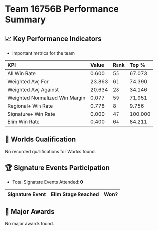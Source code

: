 # Team 16756B Performance Summary

## 📈 Key Performance Indicators
- important metrics for the team

| KPI | Value | Rank | Top % |
|:---|:-----|:----|:-----|
| All Win Rate | 0.600 | 55 | 67.073 |
| Weighted Avg For | 23.863 | 61 | 74.390 |
| Weighted Avg Against | 20.634 | 28 | 34.146 |
| Weighted Normalized Win Margin | 0.077 | 59 | 71.951 |
| Regional+ Win Rate | 0.778 | 8 | 9.756 |
| Signature+ Win Rate | 0.000 | 47 | 100.000 |
| Elim Win Rate | 0.400 | 64 | 84.211 |


## 🎯 Worlds Qualification
No recorded qualifications for Worlds found.

## 🏆 Signature Events Participation
- Total Signature Events Attended: **0**

| Signature Event | Elim Stage Reached | Won? |
|:----------------|:-------------------|:----|


## 🥇 Major Awards
No major awards found.
